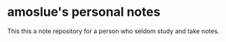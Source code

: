 # amoslue's personal notes

This this a note repository for a person who seldom study and take notes.
